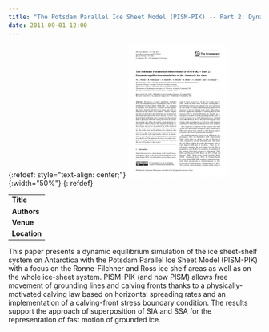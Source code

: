 ```yaml
---
title: "The Potsdam Parallel Ice Sheet Model (PISM-PIK) -- Part 2: Dynamic equilibrium simulation of the Antarctic ice sheet"
date: 2011-09-01 12:00
---
```


{:refdef: style="text-align: center;"}
![](/img/applications/martinetal2011.png){:width="50%"}
{: refdef}


||
|-
| **Title** | [The Potsdam Parallel Ice Sheet Model (PISM-PIK) -- Part 2: Dynamic equilibrium simulation of the Antarctic ice sheet](http://www.the-cryosphere.net/5/727/2011/tc-5-727-2011.html) |
| **Authors** | [Maria Martin, Potsdam Institute for Climate Impact Research](https://www.pik-potsdam.de/members/martin), and colleagues |
| **Venue** | [The Cryosphere](http://www.the-cryosphere.net/5/727/2011/tc-5-727-2011.html) |
| **Location** | Antarctic ice sheet |

This paper presents a dynamic equilibrium simulation of the ice sheet-shelf system on Antarctica with the Potsdam Parallel Ice Sheet Model (PISM-PIK) with a focus on the Ronne-Filchner and Ross ice shelf areas as well as on the whole ice-sheet system.
PISM-PIK (and now PISM) allows free movement of grounding lines and calving fronts thanks to a physically-motivated calving law based on horizontal spreading rates and an implementation of a calving-front stress boundary condition.
The results support the approach of superposition of SIA and SSA for the representation of fast motion of grounded ice.

